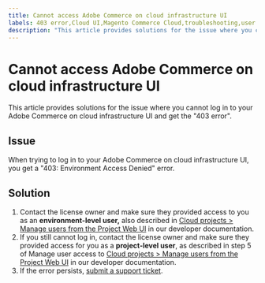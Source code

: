 ```yaml
---
title: Cannot access Adobe Commerce on cloud infrastructure UI
labels: 403 error,Cloud UI,Magento Commerce Cloud,troubleshooting,user access,Adobe Commerce,cloud infrastructure
description: "This article provides solutions for the issue where you cannot log in to your Adobe Commerce on cloud infrastructure UI and get the \"403 error\"."
---
```


# Cannot access Adobe Commerce on cloud infrastructure UI

This article provides solutions for the issue where you cannot log in to your Adobe Commerce on cloud infrastructure UI and get the "403 error".

## Issue

When trying to log in to your Adobe Commerce on cloud infrastructure UI, you get a "403: Environment Access Denied" error.

## Solution

1. Сontact the license owner and make sure they provided access to you as an **environment-level user,** also described in [Cloud projects > Manage users from the Project Web UI](https://devdocs.magento.com/cloud/project/user-admin.html#cloud-user-webinterface) in our developer documentation.
1. If you still cannot log in, сontact the license owner and make sure they provided access for you as a **project-level user**, as described in step 5 of Manage user access to [Cloud projects > Manage users from the Project Web UI](https://devdocs.magento.com/cloud/project/user-admin.html#cloud-user-webinterface) in our developer documentation.
1. If the error persists, [submit a support ticket](https://experienceleague.adobe.com/docs/commerce-knowledge-base/kb/help-center-guide/magento-help-center-user-guide.html#submit-ticket).